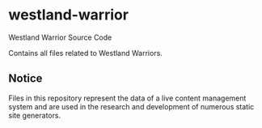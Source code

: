 # westland-warrior
Westland Warrior Source Code

Contains all files related to Westland Warriors.

## Notice

Files in this repository represent the data of a live content management system and are used in the research and development of numerous static site generators.
